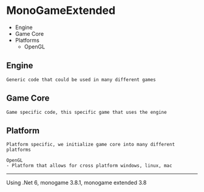 # MonoGameExtended

- Engine
- Game Core
- Platforms
	- OpenGL


## Engine
	Generic code that could be used in many different games
	

## Game Core
	Game specific code, this specific game that uses the engine
	

## Platform
	Platform specific, we initialize game core into many different platforms
	
	OpenGL
	- Platform that allows for cross platform windows, linux, mac 
	
	

_________________________________________________________________________________
Using .Net 6, monogame 3.8.1, monogame extended 3.8
